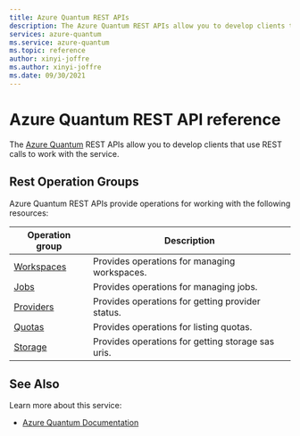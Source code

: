 ```yaml
---
title: Azure Quantum REST APIs
description: The Azure Quantum REST APIs allow you to develop clients that use REST calls to work with the service.
services: azure-quantum
ms.service: azure-quantum
ms.topic: reference
author: xinyi-joffre
ms.author: xinyi-joffre
ms.date: 09/30/2021
---
```


# Azure Quantum REST API reference
The [Azure Quantum](https://docs.microsoft.com/azure/quantum/) REST APIs allow you to develop clients that use REST calls to work with the service.

## Rest Operation Groups

Azure Quantum REST APIs provide operations for working with the following resources:

| Operation group | Description                                                        |
| --------------- | ------------------------------------------------------------------ |
| [Workspaces](/rest/api/azurequantum/resourcemanager/workspaces) | Provides operations for managing workspaces. |
| [Jobs](/rest/api/azurequantum/dataplane/jobs) | Provides operations for managing jobs. |
| [Providers](/rest/api/azurequantum/dataplane/providers) | Provides operations for getting provider status. |
| [Quotas](/rest/api/azurequantum/dataplane/quotas) | Provides operations for listing quotas. |
| [Storage](/rest/api/azurequantum/dataplane/storage) | Provides operations for getting storage sas uris. |

## See Also

Learn more about this service:
* [Azure Quantum Documentation](https://docs.microsoft.com/azure/quantum/)

